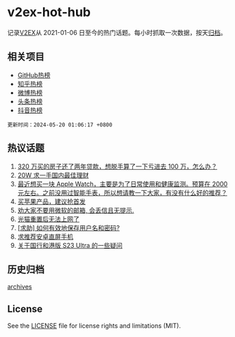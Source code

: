 # v2ex-hot-hub

 记录[V2EX](https://www.v2ex.com/)从 2021-01-06 日至今的热门话题。每小时抓取一次数据，按天[归档](archives)。
 
 ## 相关项目

- [GitHub热榜](https://github.com/snaildev/github-hot-hub)
- [知乎热榜](https://github.com/snaildev/zhihu-hot-hub)
- [微博热榜](https://github.com/snaildev/weibo-hot-hub)
- [头条热榜](https://github.com/snaildev/toutiao-hot-hub)
- [抖音热榜](https://github.com/snaildev/douyin-hot-hub)


 `更新时间：2024-05-20 01:06:17 +0800`

## 热议话题

1. [320 万买的房子还了两年贷款，想脱手算了一下亏进去 100 万，怎么办？](https://www.v2ex.com/t/1042025)
1. [20W 求一手国内最佳理财](https://www.v2ex.com/t/1041974)
1. [最近想买一块 Apple Watch，主要是为了日常使用和健康监测。预算在 2000 元左右。之前没用过智能手表，所以想请教一下大家，有没有什么好的推荐？](https://www.v2ex.com/t/1041948)
1. [买苹果产品，建议抢首发](https://www.v2ex.com/t/1042069)
1. [劝大家不要用微软的邮箱, 会丢信且无提示.](https://www.v2ex.com/t/1042033)
1. [光猫重置后无法上网了](https://www.v2ex.com/t/1041956)
1. [[求助] 如何有效地保存用户名和密码?](https://www.v2ex.com/t/1041961)
1. [求推荐安卓直屏手机](https://www.v2ex.com/t/1041971)
1. [关于国行和港版 S23 Ultra 的一些疑问](https://www.v2ex.com/t/1041954)

## 历史归档

[archives](archives)

## License

See the [LICENSE](LICENSE) file for license rights and limitations (MIT).
